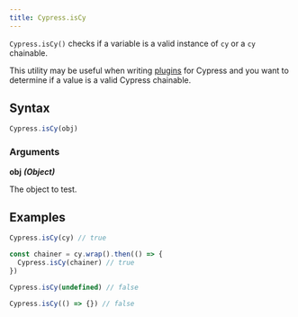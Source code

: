 ```yaml
---
title: Cypress.isCy
---
```


`Cypress.isCy()` checks if a variable is a valid instance of `cy` or a `cy` chainable.

This utility may be useful when writing [plugins](/api/plugins/writing-a-plugin) for Cypress and you want to determine if a value is a valid Cypress chainable.

## Syntax

```javascript
Cypress.isCy(obj)
```

### Arguments

**<Icon name="angle-right"></Icon> obj** **_(Object)_**

The object to test.

## Examples

```javascript
Cypress.isCy(cy) // true

const chainer = cy.wrap().then(() => {
  Cypress.isCy(chainer) // true
})

Cypress.isCy(undefined) // false

Cypress.isCy(() => {}) // false
```
